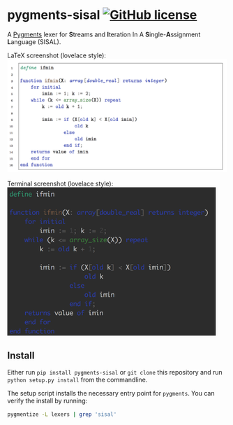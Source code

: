 # pygments-sisal [![GitHub license](https://img.shields.io/badge/license-MIT-blue.svg)](https://raw.githubusercontent.com/MisanthropicBit/vim-analog/master/LICENSE)

A [Pygments](http://pygments.org/) lexer for **S**treams and **I**teration In A
**S**ingle-**A**ssignment **L**anguage (SISAL).

LaTeX screenshot (lovelace style):
![Example LaTeX highlighting with the lovelace style](/latex_screenshot.png)

Terminal screenshot (lovelace style):
<img src="/terminal_screenshot.png" alt="Example terminal highlighting with the lovelace style" width="478">
<!--![Example terminal highlighting with the lovelace style](/terminal_screenshot.png)-->

## Install

Either run `pip install pygments-sisal` or `git clone` this repository and run
`python setup.py install` from the commandline.

The setup script installs the necessary entry point for `pygments`. You can
verify the install by running:

```bash
pygmentize -L lexers | grep 'sisal'
```
